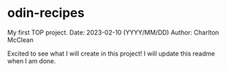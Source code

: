 # odin-recipes
My first TOP project.
Date: 2023-02-10 (YYYY/MM/DD)
Author: Charlton McClean

Excited to see what I will create in this project! I will update this readme when I am done.
